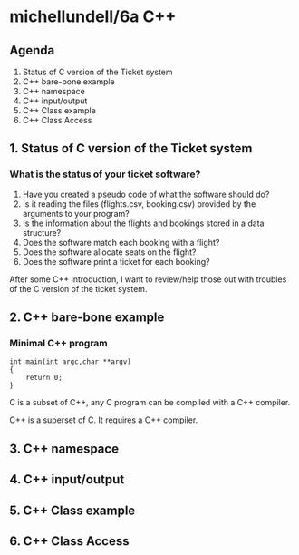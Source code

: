 # michellundell/6a C++

## Agenda
1. Status of C version of the Ticket system
2. C++ bare-bone example
3. C++ namespace
4. C++ input/output
5. C++ Class example
6. C++ Class Access



## 1. Status of C version of the Ticket system
### What is the status of your ticket software?

1. Have you created a pseudo code of what the software should do?
2. Is it reading the files (flights.csv, booking.csv) provided by the arguments to your program?
3. Is the information about the flights and bookings stored in a data structure?
4. Does the software match each booking with a flight?
5. Does the software allocate seats on the flight?
6. Does the software print a ticket for each booking?

After some C++ introduction, I want to review/help those out with troubles of
the C version of the ticket system.

## 2. C++ bare-bone example

### Minimal C++ program
```
int main(int argc,char **argv)
{ 
	return 0;
}
```
C is a subset of C++, any C program can be compiled with a C++ compiler.

C++ is a superset of C. It requires a C++ compiler.


## 3. C++ namespace
## 4. C++ input/output
## 5. C++ Class example
## 6. C++ Class Access
```
```
